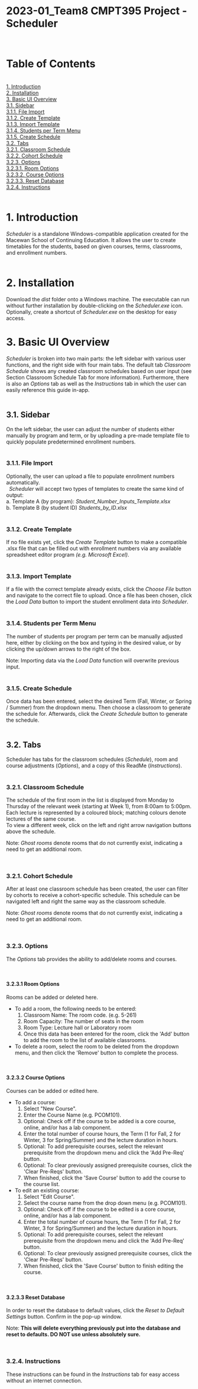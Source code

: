 # 2023-01_Team8 CMPT395 Project - Scheduler  
&nbsp; 
# Table of Contents  
&nbsp;  
[1. Introduction](https://github.com/MacEwanCMPT395/2023-01_Team8#1-introduction)  
[2. Installation](https://github.com/MacEwanCMPT395/2023-01_Team8#2-installation)  
[3. Basic UI Overview](https://github.com/MacEwanCMPT395/2023-01_Team8#3-basic-ui-overview)  
    [3.1. Sidebar](https://github.com/MacEwanCMPT395/2023-01_Team8#31-sidebar)  
        [3.1.1. File Import](https://github.com/MacEwanCMPT395/2023-01_Team8#311-file-import)    
        [3.1.2. Create Template](https://github.com/MacEwanCMPT395/2023-01_Team8#312-create-template)  
        [3.1.3. Import Template](https://github.com/MacEwanCMPT395/2023-01_Team8#313-import-template)   
        [3.1.4. Students per Term Menu](https://github.com/MacEwanCMPT395/2023-01_Team8#314-students-per-term-menu)  
        [3.1.5. Create Schedule](https://github.com/MacEwanCMPT395/2023-01_Team8#315-create-schedule)  
    [3.2. Tabs](https://github.com/MacEwanCMPT395/2023-01_Team8#32-tabs)  
        [3.2.1. Classroom Schedule](https://github.com/MacEwanCMPT395/2023-01_Team8#321-classroom-schedule)  
        [3.2.2. Cohort Schedule](https://github.com/MacEwanCMPT395/2023-01_Team8#322-cohort-schedule)   
        [3.2.3. Options](https://github.com/MacEwanCMPT395/2023-01_Team8#323-options)  
            [3.2.3.1. Room Options](https://github.com/MacEwanCMPT395/2023-01_Team8#3231-room-options)  
            [3.2.3.2. Course Options](https://github.com/MacEwanCMPT395/2023-01_Team8#3232-course-options)  
            [3.2.3.3. Reset Database](https://github.com/MacEwanCMPT395/2023-01_Team8#3233-reset-database)  
        [3.2.4. Instructions](https://github.com/MacEwanCMPT395/2023-01_Team8#324-instructions)  
&nbsp;  
# 1. Introduction
*Scheduler* is a standalone Windows-compatible application created for the Macewan School of Continuing Education. It allows the user to create timetables for the students, based on given courses, terms, classrooms, and enrollment numbers.  
&nbsp;   
# 2. Installation
Download the *dist* folder onto a Windows machine. The executable can run without further installation by double-clicking on the *Scheduler.exe* icon.  Optionally, create a shortcut of *Scheduler.exe* on the desktop for easy access. 
&nbsp;   
# 3. Basic UI Overview
*Scheduler* is broken into two main parts: the left sidebar with various user functions, and the right side with four main tabs. The default tab *Classroom Schedule* shows any created classroom schedules based on user input (see Section Classroom Schedule Tab for more information). Furthermore, there is also an *Options* tab as well as the *Instructions* tab in which the user can easily reference this guide in-app.  
&nbsp; 
&nbsp; 
## 3.1. Sidebar
On the left sidebar, the user can adjust the number of students either manually by program and term, or by uploading a pre-made template file to quickly populate predetermined enrollment numbers.  
&nbsp;   
### 3.1.1. File Import
Optionally, the user can upload a file to populate enrollment numbers automatically.  
&nbsp; 
*Scheduler* will accept two types of templates to create the same kind of output:  
a. Template A (by program): *Student_Number_Inputs_Template.xlsx*  
b. Template B (by student ID) *Students_by_ID.xlsx*  
&nbsp; 
### 3.1.2. Create Template
If no file exists yet, click the *Create Template* button to make a compatible .xlsx file that can be filled out with enrollment numbers via any available spreadsheet editor program *(e.g. Microsoft Excel)*.  
&nbsp;   
### 3.1.3. Import Template
If a file with the correct template already exists, click the *Choose File* button and navigate to the correct file to upload. Once a file has been chosen, click the *Load Data* button to import the student enrollment data into *Scheduler*.  
&nbsp;   
### 3.1.4. Students per Term Menu
The number of students per program per term can be manually adjusted here, either by clicking on the box and typing in the desired value, or by clicking the up/down arrows to the right of the box.  

Note: Importing data via the *Load Data* function will overwrite previous input.   
&nbsp;   
### 3.1.5. Create Schedule
Once data has been entered, select the desired Term (Fall, Winter, or Spring / Summer) from the dropdown menu. Then choose a classroom to generate the schedule for. Afterwards, click the *Create Schedule* button to generate the schedule. 
&nbsp;   
&nbsp; 
## 3.2. Tabs  
Scheduler has tabs for the classroom schedules (*Schedule*), room and course adjustments (*Options*), and a copy of this ReadMe (*Instructions*).
&nbsp;   
&nbsp; 
### 3.2.1. Classroom Schedule
The schedule of the first room in the list is displayed from Monday to Thursday of the relevant week (starting at Week 1), from 8:00am to 5:00pm. 
Each lecture is represented by a coloured block; matching colours denote lectures of the same course. 
&nbsp;   
To view a different week, click on the left and right arrow navigation buttons above the schedule.

Note: *Ghost rooms* denote rooms that do not currently exist, indicating a need to get an additional room. 

&nbsp;   
### 3.2.1. Cohort Schedule
After at least one classroom schedule has been created, the user can filter by cohorts to receive a cohort-specific schedule. This schedule can be navigated left and right the same way as the classroom schedule.

Note: *Ghost rooms* denote rooms that do not currently exist, indicating a need to get an additional room. 

&nbsp; 
### 3.2.3. Options  
The *Options* tab provides the ability to add/delete rooms and courses.  

&nbsp;   
#### 3.2.3.1 Room Options  
Rooms can be added or deleted here.  
- To add a room, the following needs to be entered:    
    1.    Classroom Name:     The room code. (e.g. 5-261)    
    2.    Room Capacity:      The number of seats in the room  
    3.    Room Type:          Lecture hall or Laboratory room  
    4.    Once this data has been entered for the room, click the 'Add' button to add the room to the list of available classrooms. 
&nbsp;   
- To delete a room, select the room to be deleted from the dropdown menu, and then click the 'Remove' button to complete the process.  

&nbsp;   
#### 3.2.3.2 Course Options  
Courses can be added or edited here. 
&nbsp; 
- To add a course:  
    1.  Select "New Course".  
    2.  Enter the Course Name (e.g. PCOM101).  
    3.  Optional: Check off if the course to be added is a core course, online, and/or has a lab component.  
    4.  Enter the total number of course hours, the Term (1 for Fall, 2 for Winter, 3 for Spring/Summer) and the lecture duration in hours. 
    5.  Optional: To add prerequisite courses, select the relevant prerequisite from the dropdown menu and click the 'Add Pre-Req' button. 
    6.  Optional: To clear previously assigned prerequisite courses, click the 'Clear Pre-Reqs' button.  
    7.  When finished, click the 'Save Course' button to add the course to the course list. 
&nbsp;   
- To edit an existing course:  
    1.  Select "Edit Course".    
    2.  Select the course name from the drop down menu (e.g. PCOM101).  
    3.  Optional: Check off if the course to be edited is a core course, online, and/or has a lab component.  
    4.  Enter the total number of course hours, the Term (1 for Fall, 2 for Winter, 3 for Spring/Summer) and the lecture duration in hours.   
    5.  Optional: To add prerequisite courses, select the relevant prerequisite from the dropdown menu and click the 'Add Pre-Req' button.   
    6.  Optional: To clear previously assigned prerequisite courses, click the 'Clear Pre-Reqs' button.  
    7.  When finished, click the 'Save Course' button to finish editing the course.  
 
&nbsp;   
#### 3.2.3.3 Reset Database  
In order to reset the database to default values, click the *Reset to Default Settings* button. Confirm in the pop-up window.

Note: **This will delete everything previously put into the database and reset to defaults. DO NOT use unless absolutely sure.**  

&nbsp; 
### 3.2.4. Instructions
These instructions can be found in the *Instructions* tab for easy access without an internet connection. 
&nbsp;   